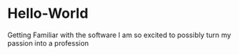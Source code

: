 # Hello-World
Getting Familiar with the software
I am so excited to possibly turn my passion into a profession 
